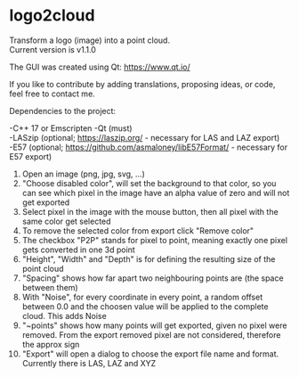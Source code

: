 # logo2cloud
Transform a logo (image) into a point cloud.  
Current version is v1.1.0


The GUI was created using Qt: https://www.qt.io/

If you like to contribute by adding translations, proposing ideas, or code, feel free to contact me.


Dependencies to the project:

-C++ 17 or Emscripten
-Qt (must)  
-LASzip (optional; https://laszip.org/ - necessary for LAS and LAZ export)  
-E57 (optional; https://github.com/asmaloney/libE57Format/ - necessary for E57 export)

1. Open an image (png, jpg, svg, ...)
2. "Choose disabled color", will set the background to that color, so you can see which pixel in the image have an alpha value of zero and will not get exported
3. Select pixel in the image with the mouse button, then all pixel with the same color get selected
4. To remove the selected color from export click "Remove color"
5. The checkbox "P2P" stands for pixel to point, meaning exactly one pixel gets converted in one 3d point
6. "Height", "Width" and "Depth" is for defining the resulting size of the point cloud
7. "Spacing" shows how far apart two neighbouring points are (the space between them)
8. With "Noise", for every coordinate in every point, a random offset between 0.0 and the choosen value will be applied to the complete cloud. This adds Noise
9. "~points" shows how many points will get exported, given no pixel were removed. From the export removed pixel are not considered, therefore the approx sign
10. "Export" will open a dialog to choose the export file name and format. Currently there is LAS, LAZ and XYZ
